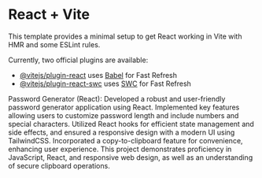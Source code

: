 # React + Vite

This template provides a minimal setup to get React working in Vite with HMR and some ESLint rules.

Currently, two official plugins are available:

- [@vitejs/plugin-react](https://github.com/vitejs/vite-plugin-react/blob/main/packages/plugin-react/README.md) uses [Babel](https://babeljs.io/) for Fast Refresh
- [@vitejs/plugin-react-swc](https://github.com/vitejs/vite-plugin-react-swc) uses [SWC](https://swc.rs/) for Fast Refresh

Password Generator (React): Developed a robust and user-friendly password generator application using React. Implemented key features allowing users to customize password length and include numbers and special characters. Utilized React hooks for efficient state management and side effects, and ensured a responsive design with a modern UI using TailwindCSS. Incorporated a copy-to-clipboard feature for convenience, enhancing user experience. This project demonstrates proficiency in JavaScript, React, and responsive web design, as well as an understanding of secure clipboard operations.
